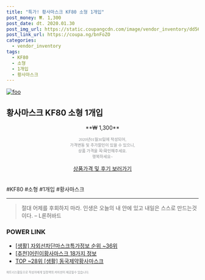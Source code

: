 ```yaml
--- 
title: "특가! 황사마스크 KF80 소형 1개입" 
post_money: ₩. 1,300 
post_date: dt. 2020.01.30 
post_img_url: https://static.coupangcdn.com/image/vendor_inventory/dd56/afe0d9639914c407949ca02b156b0ce818593a5f7ca01a4bd42e58c0aafd.png 
post_link_url: https://coupa.ng/bnFoZO 
categories: 
  - vendor_inventory 
tags: 
  - KF80 
  - 소형 
  - 1개입 
  - 황사마스크 
--- 
```

[![foo](https://static.coupangcdn.com/image/vendor_inventory/dd56/afe0d9639914c407949ca02b156b0ce818593a5f7ca01a4bd42e58c0aafd.png)](https://coupa.ng/bnFoZO) 

## 황사마스크 KF80 소형 1개입 
<p style="text-align: center;">**₩ 1,300**</p> 
<p style="text-align: center;"><span style="color: #898c8f; font-family: Georgia,Times,serif; font-size: 0.75em;">2020년01월30일에 작성되어, <br>가격변동 및 추가할인이 있을 수 있으니,<br> 상품 가격을 꼭!확인해주세요.<br>행복하세요~</span> 
</p>	 
<div markdown="0" style="text-align: center;"><a href="https://coupa.ng/bnFoZO" class="btn btn--success">상품가격 및 후기 보러가기</a></div> 
<br><br> 
  #KF80 #소형 #1개입 #황사마스크 
<hr> 

> 절대 어제를 후회하지 마라. 인생은 오늘의  내 안에 있고 내일은 스스로 만드는것이다. – L론허바드 


### POWER LINK

* <a href="https://blog.naver.com/fasyy4321/221772269100" target="_blank"> [생활] 자외선차단마스크특가정보 순위 ~36위</a>
* <a href="https://blog.naver.com/fasyy4321/221789999758" target="_blank">[추천]어린이황사마스크 18가지 정보</a>
* <a href="https://blog.naver.com/an0733/221787704276" target="_blank"> TOP ~28위 [생활] 동국제약황사마스크</a>

<span style="color: #898c8f; font-family: Georgia,Times,serif; font-size: 0.55em;">파트너스활동으로 작성자에게 일정액의 커미션이 제공될수 있습니다.</span> 

